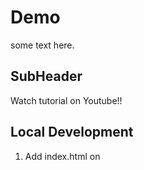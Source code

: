 # Demo

some text here.

## SubHeader

Watch tutorial on Youtube!!

## Local Development

1. Add index.html on

